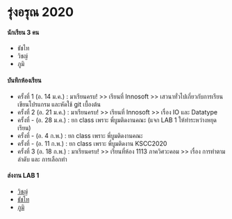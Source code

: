 # รุ่งอรุณ 2020

#### นักเรียน 3 คน
+ ธัชไท
+ วิชญ์
+ ภูมิ

#### บันทึกห้องเรียน
+ ครั้งที่ 1 (อ. 14 ม.ค.) : มาเรียนครบ! >> เรียนที่ Innosoft >> เสวนาทั่วไปเกี่ยวกับการเรียนเขียนโปรแกรม และหัดใช้ git เบื้องต้น
+ ครั้งที่ 2 (อ. 21 ม.ค.) : มาเรียนครบ! >> เรียนที่ Innosoft >> เรื่อง IO และ Datatype
+ ครั้งที่ - (อ. 28 ม.ค.) : ยก class เพราะ พี่บูมติดงานคณะ (แจก LAB 1 ให้ทำระหว่างหยุดเรียน)
+ ครั้งที่ - (อ. 4 ก.พ.) : ยก class เพราะ พี่บูมติดงานคณะ
+ ครั้งที่ - (อ. 11 ก.พ.) : ยก class เพราะ พี่บูมติดงาน KSCC2020 
+ ครั้งที่ 3 (อ. 18 ก.พ.) : มาเรียนครบ! >> เรียนที่ห้อง 1113 ภาควิศวะคอม >> เรื่อง การทำตามลำดับ และ การเลือกทำ 

#### ส่งงาน LAB 1
+ [วิชญ์](https://github.com/wit03/Algorithm-Practice/blob/master/kmutt/lab/01.md)
+ [ธัชไท](https://github.com/T4tt4i/lab_01/blob/master/lab_01.md.md)
+ [ภูมิ](https://github.com/singhanat/c/commit/9e0242b84af4484c90fba757e8474d8c5074ff82)
